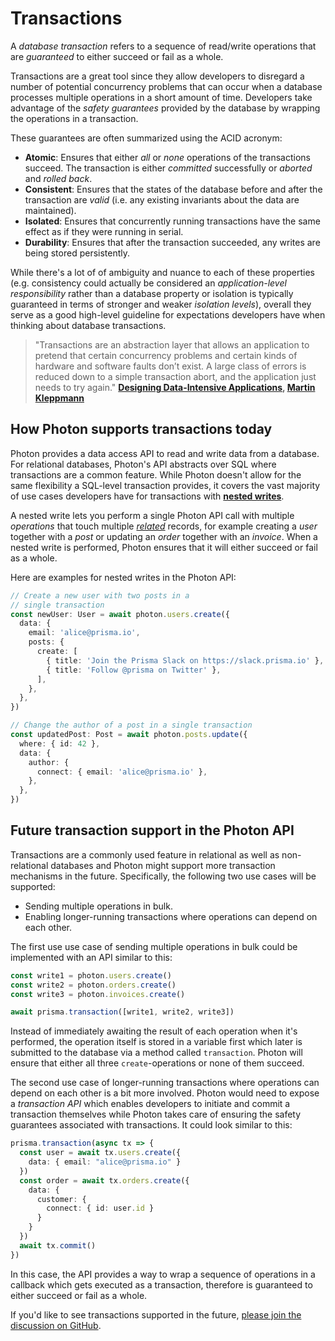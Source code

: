 # Transactions

A _database transaction_ refers to a sequence of read/write operations that are _guaranteed_ to either succeed or fail as a whole. 

Transactions are a great tool since they allow developers to disregard a number of potential concurrency problems that can occur when a database processes multiple operations in a short amount of time. Developers take advantage of the _safety guarantees_ provided by the database by wrapping the operations in a transaction.

These guarantees are often summarized using the ACID acronym:

- **Atomic**: Ensures that either _all_ or _none_ operations of the transactions succeed. The transaction is either _committed_ successfully or _aborted_ and _rolled back_.
- **Consistent**: Ensures that the states of the database before and after the transaction are _valid_ (i.e. any existing invariants about the data are maintained).
- **Isolated**: Ensures that concurrently running transactions have the same effect as if they were running in serial.
- **Durability**: Ensures that after the transaction succeeded, any writes are being stored persistently.

While there's a lot of of ambiguity and nuance to each of these properties (e.g. consistency could actually be considered an _application-level responsibility_ rather than a database property or isolation is typically guaranteed in terms of stronger and weaker _isolation levels_), overall they serve as a good high-level guideline for expectations developers have when thinking about database transactions. 

> "Transactions are an abstraction layer that allows an application to pretend that certain concurrency problems and certain kinds of hardware and software faults don’t exist. A large class of errors is reduced down to a simple transaction abort, and the application just needs to try again." **[Designing Data-Intensive Applications](https://dataintensive.net/), [Martin Kleppmann](https://twitter.com/martinkl)** 

## How Photon supports transactions today

Photon provides a data access API to read and write data from a database. For relational databases, Photon's API abstracts over SQL where transactions are a common feature. While Photon doesn't allow for the same flexibility a SQL-level transaction provides, it covers the vast majority of use cases developers have for transactions with [**nested writes**](./relations.md#nested-writes).

A nested write lets you perform a single Photon API call with multiple _operations_ that touch multiple [_related_](./relations.md#nested-writes) records, for example creating a _user_ together with a _post_ or updating an _order_ together with an _invoice_. When a nested write is performed, Photon ensures that it will either succeed or fail as a whole.

Here are examples for nested writes in the Photon API:

```ts
// Create a new user with two posts in a 
// single transaction
const newUser: User = await photon.users.create({
  data: {
    email: 'alice@prisma.io',
    posts: {
      create: [
        { title: 'Join the Prisma Slack on https://slack.prisma.io' },
        { title: 'Follow @prisma on Twitter' },
      ],
    },
  },
})
```

```ts
// Change the author of a post in a single transaction
const updatedPost: Post = await photon.posts.update({
  where: { id: 42 },
  data: {
    author: {
      connect: { email: 'alice@prisma.io' },
    },
  },
})
```

## Future transaction support in the Photon API

Transactions are a commonly used feature in relational as well as non-relational databases and Photon might support more transaction mechanisms in the future. Specifically, the following two use cases will be supported:

- Sending multiple operations in bulk.
- Enabling longer-running transactions where operations can depend on each other.

The first use use case of sending multiple operations in bulk could be implemented with an API similar to this:

```ts
const write1 = photon.users.create()
const write2 = photon.orders.create()
const write3 = photon.invoices.create()

await prisma.transaction([write1, write2, write3])
```

Instead of immediately awaiting the result of each operation when it's performed, the operation itself is stored in a variable first which later is submitted to the database via a method called `transaction`. Photon will ensure that either all three `create`-operations or none of them succeed.

The second use case of longer-running transactions where operations can depend on each other is a bit more involved. Photon would need to expose a _transaction API_ which enables developers to initiate and commit a transaction themselves while Photon takes care of ensuring the safety guarantees associated with transactions. It could look similar to this:

```ts
prisma.transaction(async tx => {
  const user = await tx.users.create({
    data: { email: "alice@prisma.io" }
  })
  const order = await tx.orders.create({
    data: {
      customer: {
        connect: { id: user.id }
      }
    }
  })
  await tx.commit()
})
```

In this case, the API provides a way to wrap a sequence of operations in a callback which gets executed as a transaction, therefore is guaranteed to either succeed or fail as a whole.

If you'd like to see transactions supported in the future, [please join the discussion on GitHub](https://github.com/prisma/prisma2/issues/312).